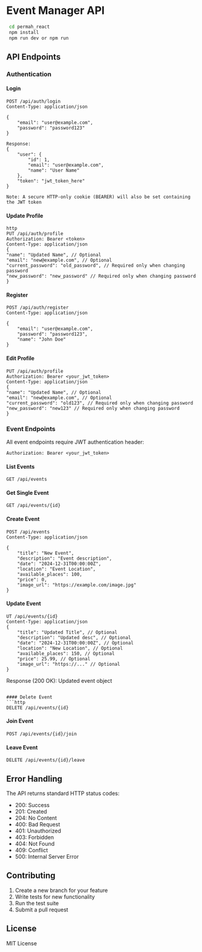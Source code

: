 # Event Manager API
```bash
 cd permah_react
 npm install
 npm run dev or npm run
```
## API Endpoints

### Authentication

#### Login
```http
POST /api/auth/login
Content-Type: application/json

{
    "email": "user@example.com",
    "password": "password123"
}

Response:
{
    "user": {
        "id": 1,
        "email": "user@example.com",
        "name": "User Name"
    },
    "token": "jwt_token_here"
}

Note: A secure HTTP-only cookie (BEARER) will also be set containing the JWT token
```
#### Update Profile
```
http
PUT /api/auth/profile
Authorization: Bearer <token>
Content-Type: application/json
{
"name": "Updated Name", // Optional
"email": "new@example.com", // Optional
"current_password": "old_password", // Required only when changing password
"new_password": "new_password" // Required only when changing password
}
```

#### Register
```http
POST /api/auth/register
Content-Type: application/json

{
    "email": "user@example.com",
    "password": "password123",
    "name": "John Doe"
}
```

#### Edit Profile
```http
PUT /api/auth/profile
Authorization: Bearer <your_jwt_token>
Content-Type: application/json
{
"name": "Updated Name", // Optional
"email": "new@example.com", // Optional
"current_password": "old123", // Required only when changing password
"new_password": "new123" // Required only when changing password
}
```

### Event Endpoints

All event endpoints require JWT authentication header:
```http
Authorization: Bearer <your_jwt_token>
```

#### List Events
```http
GET /api/events
```

#### Get Single Event
```http
GET /api/events/{id}
```

#### Create Event
```http
POST /api/events
Content-Type: application/json

{
    "title": "New Event",
    "description": "Event description",
    "date": "2024-12-31T00:00:00Z",
    "location": "Event Location",
    "available_places": 100,
    "price": 0,
    "image_url": "https://example.com/image.jpg"
}
```

#### Update Event
```http
UT /api/events/{id}
Content-Type: application/json
{
    "title": "Updated Title", // Optional
    "description": "Updated desc", // Optional
    "date": "2024-12-31T00:00:00Z", // Optional
    "location": "New Location", // Optional
    "available_places": 150, // Optional
    "price": 25.99, // Optional
    "image_url": "https://..." // Optional
}
```
Response (200 OK): Updated event object
```

#### Delete Event
```http
DELETE /api/events/{id}
```

#### Join Event
```http
POST /api/events/{id}/join
```

#### Leave Event
```http
DELETE /api/events/{id}/leave
```
## Error Handling

The API returns standard HTTP status codes:
- 200: Success
- 201: Created
- 204: No Content
- 400: Bad Request
- 401: Unauthorized
- 403: Forbidden
- 404: Not Found
- 409: Conflict
- 500: Internal Server Error

## Contributing

1. Create a new branch for your feature
2. Write tests for new functionality
3. Run the test suite
4. Submit a pull request

## License

MIT License
